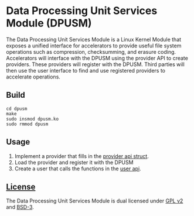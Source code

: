 # Data Processing Unit Services Module (DPUSM)

The Data Processing Unit Services Module is a Linux Kernel Module that exposes a unified interface for accelerators to provide useful file system operations such as compression, checksumming, and erasure coding. Accelerators will interface with the DPUSM using the provider API to create providers. These providers will register with the DPUSM. Third parties will then use the user interface to find and use registered providers to accelerate operations.

## Build

```
cd dpusm
make
sudo insmod dpusm.ko
sudo rmmod dpusm
```

## Usage

1. Implement a provider that fills in the [provider api struct](include/dpusm/provider_api.h).
2. Load the provider and register it with the DPUSM
2. Create a user that calls the functions in the [user api](include/dpusm/user_api.h).

## [License](LICENSE)

The Data Processing Unit Services Module is dual licensed under [GPL v2](licenses/GPLv2/COPYING) and [BSD-3](licenses/BSD-3/LICENSE.txt).
